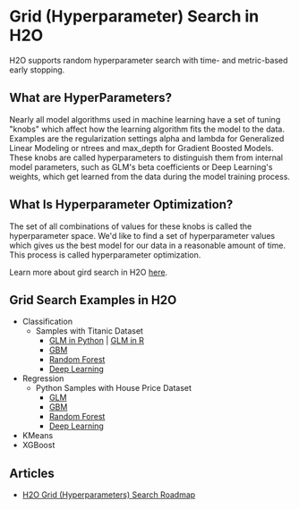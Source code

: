 # Grid (Hyperparameter) Search in H2O #
H2O supports random hyperparameter search with time- and metric-based early stopping. 

## What are HyperParameters? ##
Nearly all model algorithms used in machine learning have a set of tuning "knobs" which affect how the learning algorithm fits the model to the data. Examples are the regularization settings alpha and lambda for Generalized Linear Modeling or ntrees and max_depth for Gradient Boosted Models. These knobs are called hyperparameters to distinguish them from internal model parameters, such as GLM's beta coefficients or Deep Learning's weights, which get learned from the data during the model training process.

## What Is Hyperparameter Optimization? ##

The set of all combinations of values for these knobs is called the hyperparameter space. We'd like to find a set of hyperparameter values which gives us the best model for our data in a reasonable amount of time. This process is called hyperparameter optimization.

Learn more about gird search in H2O [here](https://github.com/h2oai/h2o-3/blob/master/h2o-docs/src/product/tutorials/random%20hyperparmeter%20search%20and%20roadmap.md). 

## Grid Search Examples in H2O ##
 - Classification
   - Samples with Titanic Dataset
     - [GLM in Python](https://github.com/Avkash/mldl/blob/master/orgs/h2o/guide/algo/grid/h2o_grid_glm_titanic_python.md) | [GLM in R](https://github.com/Avkash/mldl/blob/master/orgs/h2o/guide/algo/grid/h2o_grid_glm_titanic_R.md) 
     - [GBM](https://github.com/Avkash/mldl/blob/master/orgs/h2o/guide/algo/grid/h2o_grid_titanic_gbm.md)
     - [Random Forest](https://github.com/Avkash/mldl/blob/master/orgs/h2o/guide/algo/grid/h2o_grid_titanic_drf.md)
     - [Deep Learning](https://github.com/Avkash/mldl/blob/master/orgs/h2o/guide/algo/grid/h2o_grid_titanic_deeplearning.md)
 - Regression 
   - Python Samples with House Price Dataset
     - [GLM](https://github.com/Avkash/mldl/blob/master/orgs/h2o/guide/algo/grid/h2o_grid_houseprice_glm.md)
     - [GBM](https://github.com/Avkash/mldl/blob/master/orgs/h2o/guide/algo/grid/h2o_grid_houseprice_gbm.md)
     - [Random Forest](https://github.com/Avkash/mldl/blob/master/orgs/h2o/guide/algo/grid/h2o_grid_houseprice_drf.md)
     - [Deep Learning](https://github.com/Avkash/mldl/blob/master/orgs/h2o/guide/algo/grid/h2o_grid_houseprice_deeplearning.md)
 - KMeans
 - XGBoost
 
## Articles ##
 - [H2O Grid (Hyperparameters) Search Roadmap](https://github.com/h2oai/h2o-3/blob/master/h2o-docs/src/product/tutorials/random%20hyperparmeter%20search%20and%20roadmap.md)
